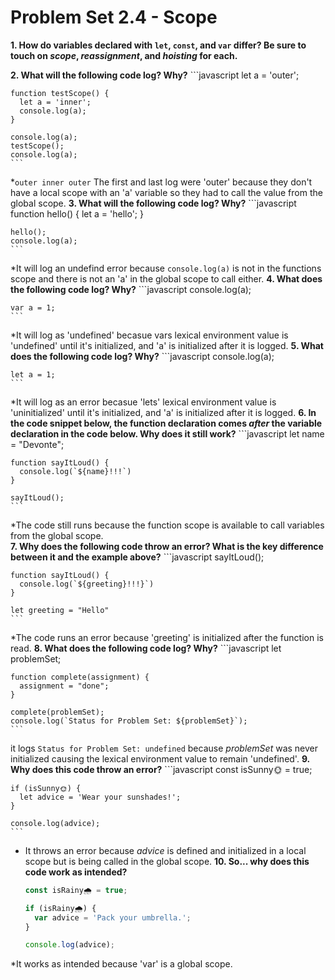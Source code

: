 # Problem Set 2.4 - Scope

**1. How do variables declared with `let`, `const`, and `var` differ? Be sure to touch on _scope_, _reassignment_, and _hoisting_ for each.**

**2. What will the following code log? Why?**
    ```javascript
    let a = 'outer';

    function testScope() {
      let a = 'inner';
      console.log(a);
    }

    console.log(a);
    testScope();
    console.log(a);
    ```
*```outer inner outer``` The first and last log were 'outer' because they don't have a local scope with an 'a' variable so they had to call the value from the global scope.
**3. What will the following code log? Why?**
    ```javascript
    function hello() {
      let a = 'hello';
    }

    hello();
    console.log(a);
    ```
*It will log an undefind error because ```console.log(a)``` is not in the functions scope and there is not an 'a' in the global scope to call either.
**4. What does the following code log? Why?**
    ```javascript
    console.log(a);

    var a = 1;
    ```
*It will log as 'undefined' becasue vars lexical environment value is 'undefined' until it's initialized, and 'a' is initialized after it is logged.
**5. What does the following code log? Why?**
    ```javascript
    console.log(a);

    let a = 1;
    ```
*It will log as an error becasue 'lets' lexical environment value is 'uninitialized' until it's initialized, and 'a' is initialized after it is logged.
**6. In the code snippet below, the function declaration comes _after_ the variable declaration in the code below. Why does it still work?**
    ```javascript
    let name = "Devonte";

    function sayItLoud() {
      console.log(`${name}!!!`)
    }

    sayItLoud();
    ```
*The code still runs because the function scope is available to call variables from the global scope.    
**7. Why does the following code throw an error? What is the key difference between it and the example above?**
    ```javascript
    sayItLoud();

    function sayItLoud() {
      console.log(`${greeting}!!!}`)
    }

    let greeting = "Hello"
    ```
*The code runs an error because 'greeting' is initialized after the function is read. 
**8. What does the following code log? Why?**
    ```javascript
    let problemSet;

    function complete(assignment) {
      assignment = "done";
    }

    complete(problemSet);
    console.log(`Status for Problem Set: ${problemSet}`);
    ```
it logs ```Status for Problem Set: undefined``` because _problemSet_ was never initialized causing the lexical environment value to remain 'undefined'.
**9. Why does this code throw an error?** 
    ```javascript
    const isSunny🌞 = true;

    if (isSunny🌞) {
      let advice = 'Wear your sunshades!';
    }

    console.log(advice);
    ```
* It throws an error because _advice_ is defined and initialized in a local scope but is being called in the global scope.
**10. So... why does this code work as intended?**
    ```javascript
    const isRainy🌧 = true;

    if (isRainy🌧) {
      var advice = 'Pack your umbrella.';
    }

    console.log(advice);
    ```
*It works as intended because 'var' is a global scope.